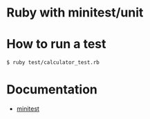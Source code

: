 # Ruby with minitest/unit

# How to run a test
`$ ruby test/calculator_test.rb`

# Documentation
* [minitest](https://github.com/seattlerb/minitest)